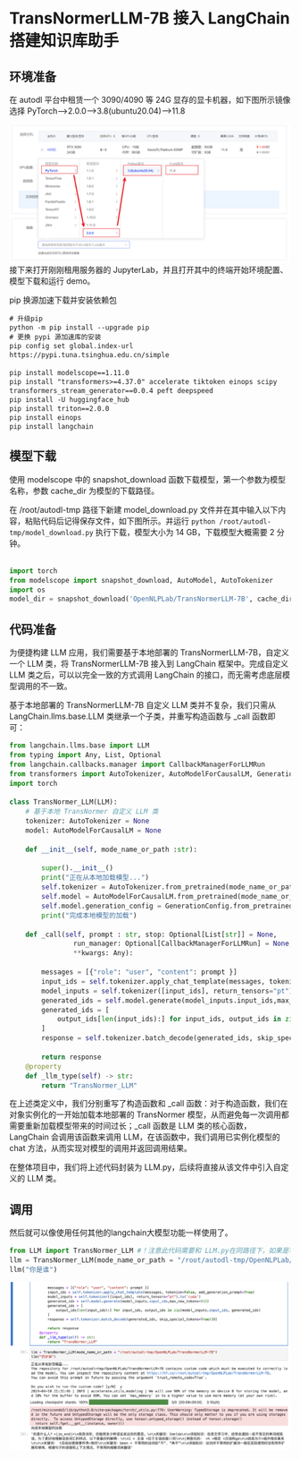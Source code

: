 # TransNormerLLM-7B 接入 LangChain 搭建知识库助手  

## 环境准备  
在 autodl 平台中租赁一个 3090/4090 等 24G 显存的显卡机器，如下图所示镜像选择 PyTorch-->2.0.0-->3.8(ubuntu20.04)-->11.8  

![机器配置选择](images/Machine-Config.png)
接下来打开刚刚租用服务器的 JupyterLab，并且打开其中的终端开始环境配置、模型下载和运行 demo。

pip 换源加速下载并安装依赖包

```shell
# 升级pip
python -m pip install --upgrade pip
# 更换 pypi 源加速库的安装
pip config set global.index-url https://pypi.tuna.tsinghua.edu.cn/simple

pip install modelscope==1.11.0
pip install "transformers>=4.37.0" accelerate tiktoken einops scipy transformers_stream_generator==0.0.4 peft deepspeed
pip install -U huggingface_hub
pip install triton==2.0.0
pip install einops
pip install langchain
```  

## 模型下载

使用 modelscope 中的 snapshot_download 函数下载模型，第一个参数为模型名称，参数 cache_dir 为模型的下载路径。

在 /root/autodl-tmp 路径下新建 model_download.py 文件并在其中输入以下内容，粘贴代码后记得保存文件，如下图所示。并运行 `python /root/autodl-tmp/model_download.py` 执行下载，模型大小为 14 GB，下载模型大概需要 2 分钟。

```python  

import torch
from modelscope import snapshot_download, AutoModel, AutoTokenizer
import os
model_dir = snapshot_download('OpenNLPLab/TransNormerLLM-7B', cache_dir='/root/autodl-tmp', revision='master')
```


## 代码准备

为便捷构建 LLM 应用，我们需要基于本地部署的 TransNormerLLM-7B，自定义一个 LLM 类，将 TransNormerLLM-7B 接入到 LangChain 框架中。完成自定义 LLM 类之后，可以以完全一致的方式调用 LangChain 的接口，而无需考虑底层模型调用的不一致。

基于本地部署的 TransNormerLLM-7B 自定义 LLM 类并不复杂，我们只需从 LangChain.llms.base.LLM 类继承一个子类，并重写构造函数与 _call 函数即可：

```python
from langchain.llms.base import LLM
from typing import Any, List, Optional
from langchain.callbacks.manager import CallbackManagerForLLMRun
from transformers import AutoTokenizer, AutoModelForCausalLM, GenerationConfig, LlamaTokenizerFast
import torch

class TransNormer_LLM(LLM):
    # 基于本地 TransNormer 自定义 LLM 类
    tokenizer: AutoTokenizer = None
    model: AutoModelForCausalLM = None
        
    def __init__(self, mode_name_or_path :str):

        super().__init__()
        print("正在从本地加载模型...")
        self.tokenizer = AutoTokenizer.from_pretrained(mode_name_or_path, trust_remote_code=True, use_fast=False)
        self.model = AutoModelForCausalLM.from_pretrained(mode_name_or_path, torch_dtype=torch.bfloat16, trust_remote_code=True, device_map="auto")
        self.model.generation_config = GenerationConfig.from_pretrained(mode_name_or_path)
        print("完成本地模型的加载")
        
    def _call(self, prompt : str, stop: Optional[List[str]] = None,
                run_manager: Optional[CallbackManagerForLLMRun] = None,
                **kwargs: Any):

        messages = [{"role": "user", "content": prompt }]
        input_ids = self.tokenizer.apply_chat_template(messages, tokenize=False, add_generation_prompt=True)
        model_inputs = self.tokenizer([input_ids], return_tensors="pt").to('cuda')
        generated_ids = self.model.generate(model_inputs.input_ids,max_new_tokens=512)
        generated_ids = [
            output_ids[len(input_ids):] for input_ids, output_ids in zip(model_inputs.input_ids, generated_ids)
        ]
        response = self.tokenizer.batch_decode(generated_ids, skip_special_tokens=True)[0]
        
        return response
    @property
    def _llm_type(self) -> str:
        return "TransNormer_LLM"
```

在上述类定义中，我们分别重写了构造函数和 _call 函数：对于构造函数，我们在对象实例化的一开始加载本地部署的 TransNormer 模型，从而避免每一次调用都需要重新加载模型带来的时间过长；_call 函数是 LLM 类的核心函数，LangChain 会调用该函数来调用 LLM，在该函数中，我们调用已实例化模型的 chat 方法，从而实现对模型的调用并返回调用结果。

在整体项目中，我们将上述代码封装为 LLM.py，后续将直接从该文件中引入自定义的 LLM 类。


## 调用

然后就可以像使用任何其他的langchain大模型功能一样使用了。

```python
from LLM import TransNormer_LLM #！注意此代码需要和 LLM.py在同路径下，如果是写在Jupyter 中则不需要库导入
llm = TransNormer_LLM(mode_name_or_path = "/root/autodl-tmp/OpenNLPLab/TransNormerLLM-7B")
llm("你是谁")
```

![模型返回回答效果](images/question_to_the_TransNormer.png)
